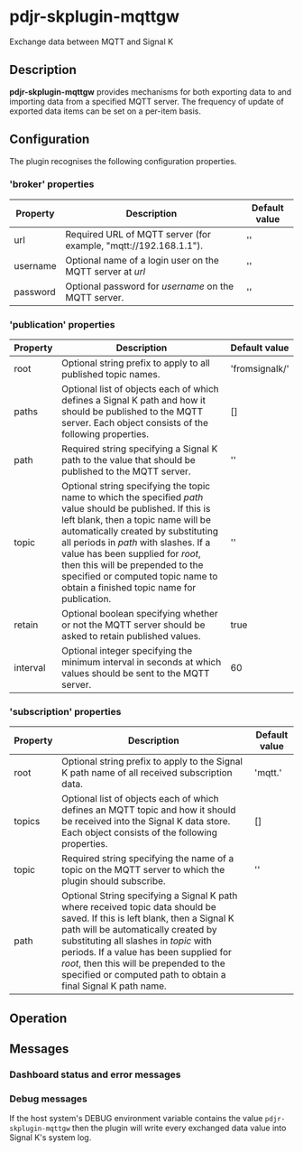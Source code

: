 # pdjr-skplugin-mqttgw
Exchange data between MQTT and Signal K

## Description
**pdjr-skplugin-mqttgw** provides mechanisms for both exporting
data to and importing data from a specified  MQTT server.
The frequency of update of exported data items can be set on a
per-item basis.

## Configuration

The plugin recognises the following configuration properties.

### 'broker' properties

Property      | Description | Default value
------------- | --- | ---
url           | Required URL of MQTT server (for example, "mqtt://192.168.1.1"). | ''
username      | Optional name of a login user on the MQTT server at *url* | ''
password      | Optional password for *username* on the MQTT server. | ''

### 'publication' properties

Property      | Description | Default value
------------- | --- | ---
root          | Optional string prefix to apply to all published topic names. | 'fromsignalk/'
paths         | Optional list of objects each of which defines a Signal K path and how it should be published to the MQTT server. Each object consists of the following properties.  | []
path         | Required string specifying a Signal K path to the value that should be published to the MQTT server. | ''
topic        | Optional string specifying the topic name to which the specified *path* value should be published. If this is left blank, then a topic name will be automatically created by substituting all periods in *path* with slashes. If a value has been supplied for *root*, then this will be prepended to the specified or computed topic name to obtain a finished topic name for publication. | ''
retain       | Optional boolean specifying whether or not the MQTT server should be asked to retain published values. | true
interval     | Optional integer specifying the minimum interval in seconds at which values should be sent to the MQTT server. | 60

### 'subscription' properties

Property      | Description | Default value
------------- | --- | ---
root          | Optional string prefix to apply to the Signal K path name of all received subscription data. | 'mqtt.'
topics        | Optional list of objects each of which defines an MQTT topic and how it should be received into the Signal K data store. Each object consists of the following properties. | []
topic         | Required string specifying the name of a topic on the MQTT server to which the plugin should subscribe. | ''
path          | Optional String specifying a Signal K path where received topic data should be saved. If this is left blank, then a Signal K path will be automatically created by substituting all slashes in *topic* with periods. If a value has been supplied for *root*, then this will be prepended to the specified or computed path to obtain a final Signal K path name.

## Operation

## Messages

### Dashboard status and error messages

### Debug messages

If the host system's DEBUG environment variable contains the value
```pdjr-skplugin-mqttgw``` then the plugin will write every
exchanged data value into Signal K's system log.
